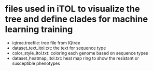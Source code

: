 # files used in iTOL to visualize the tree and define clades for machine learning training
* iqtree.treefile: tree file from IQtree
* dataset_text_itol.txt: the text for sequence type
* color_style_itol.txt: coloring each genome based on sequence types
* dataset_heatmap_itol.txt: heat map ring to show the resistant or susceptible phenotypes